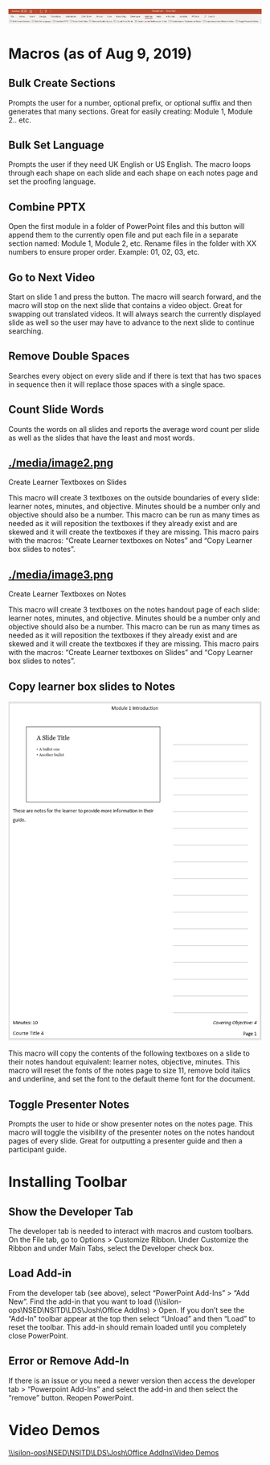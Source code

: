 ![](media/2f6a1c2f61a3a667bbc728d322b2e18b.png)

Macros (as of Aug 9, 2019)
==========================

Bulk Create Sections
--------------------

Prompts the user for a number, optional prefix, or optional suffix and then
generates that many sections. Great for easily creating: Module 1, Module 2..
etc.

Bulk Set Language
-----------------

Prompts the user if they need UK English or US English. The macro loops through
each shape on each slide and each shape on each notes page and set the proofing
language.

Combine PPTX
------------

Open the first module in a folder of PowerPoint files and this button will
append them to the currently open file and put each file in a separate section
named: Module 1, Module 2, etc. Rename files in the folder with XX numbers to
ensure proper order. Example: 01, 02, 03, etc.

Go to Next Video
----------------

Start on slide 1 and press the button. The macro will search forward, and the
macro will stop on the next slide that contains a video object. Great for
swapping out translated videos. It will always search the currently displayed
slide as well so the user may have to advance to the next slide to continue
searching.

Remove Double Spaces
--------------------

Searches every object on every slide and if there is text that has two spaces in
sequence then it will replace those spaces with a single space.

Count Slide Words
-----------------

Counts the words on all slides and reports the average word count per slide as
well as the slides that have the least and most words.

[./media/image2.png](./media/image2.png)
----------------------------------------

Create Learner Textboxes on Slides

This macro will create 3 textboxes on the outside boundaries of every slide:
learner notes, minutes, and objective. Minutes should be a number only and
objective should also be a number. This macro can be run as many times as needed
as it will reposition the textboxes if they already exist and are skewed and it
will create the textboxes if they are missing. This macro pairs with the macros:
“Create Learner textboxes on Notes” and “Copy Learner box slides to notes”.

[./media/image3.png](./media/image3.png)
----------------------------------------

Create Learner Textboxes on Notes

This macro will create 3 textboxes on the notes handout page of each slide:
learner notes, minutes, and objective. Minutes should be a number only and
objective should also be a number. This macro can be run as many times as needed
as it will reposition the textboxes if they already exist and are skewed and it
will create the textboxes if they are missing. This macro pairs with the macros:
“Create Learner textboxes on Slides” and “Copy Learner box slides to notes”.

Copy learner box slides to Notes
--------------------------------

![](media/b2666f5762a4bffd0f87e56069a12107.png)

This macro will copy the contents of the following textboxes on a slide to their
notes handout equivalent: learner notes, objective, minutes. This macro will
reset the fonts of the notes page to size 11, remove bold italics and underline,
and set the font to the default theme font for the document.

Toggle Presenter Notes
----------------------

Prompts the user to hide or show presenter notes on the notes page. This macro
will toggle the visibility of the presenter notes on the notes handout pages of
every slide. Great for outputting a presenter guide and then a participant
guide.

Installing Toolbar
==================

Show the Developer Tab
----------------------

The developer tab is needed to interact with macros and custom toolbars. On the
File tab, go to Options \> Customize Ribbon. Under Customize the Ribbon and
under Main Tabs, select the Developer check box.

Load Add-in
-----------

From the developer tab (see above), select “PowerPoint Add-Ins” \> “Add New”.
Find the add-in that you want to load
(\\\\isilon-ops\\NSED\\NSITD\\LDS\\Josh\\Office AddIns) \> Open. If you don’t
see the “Add-In” toolbar appear at the top then select “Unload” and then “Load”
to reset the toolbar. This add-in should remain loaded until you completely
close PowerPoint.

Error or Remove Add-In
----------------------

If there is an issue or you need a newer version then access the developer tab
\> “Powerpoint Add-Ins” and select the add-in and then select the “remove”
button. Reopen PowerPoint.

Video Demos
===========

[\\\\isilon-ops\\NSED\\NSITD\\LDS\\Josh\\Office AddIns\\Video
Demos](file:///\\isilon-ops\NSED\NSITD\LDS\Josh\Office%20AddIns\Video%20Demos)
